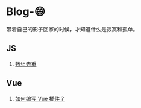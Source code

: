# Blog-😄

带着自己的影子回家的时候，才知道什么是寂寞和孤单。

## JS

1. [数组去重](https://github.com/xxj95719/Blog/blob/master/doc/js/array-deduplication.md)

## Vue

1. [如何编写 Vue 插件？](https://github.com/xxj95719/Blog/blob/master/doc/js/vue-plugin.md)
